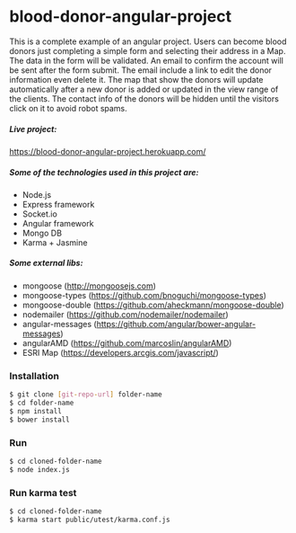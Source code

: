 # blood-donor-angular-project
This is a complete example of an angular project.
Users can become blood donors just completing a simple form and selecting their address in a Map.
The data in the form will be validated.
An email to confirm the account will be sent after the form submit.
The email include a link to edit the donor information even delete it.
The map that show the donors will update automatically after a new donor is added or updated in the view range of the clients.
The contact info of the donors will be hidden until the visitors click on it to avoid robot spams.

##### Live project:
https://blood-donor-angular-project.herokuapp.com/

##### Some of the technologies used in this project are:
  - Node.js
  - Express framework
  - Socket.io
  - Angular framework
  - Mongo DB
  - Karma + Jasmine

##### Some external libs:
  - mongoose (http://mongoosejs.com)
  - mongoose-types (https://github.com/bnoguchi/mongoose-types)
  - mongoose-double (https://github.com/aheckmann/mongoose-double)
  - nodemailer (https://github.com/nodemailer/nodemailer)
  - angular-messages (https://github.com/angular/bower-angular-messages)
  - angularAMD (https://github.com/marcoslin/angularAMD)
  - ESRI Map (https://developers.arcgis.com/javascript/)

### Installation
```sh
$ git clone [git-repo-url] folder-name
$ cd folder-name
$ npm install
$ bower install
```

### Run
```sh
$ cd cloned-folder-name
$ node index.js
```

### Run karma test
```sh
$ cd cloned-folder-name
$ karma start public/utest/karma.conf.js
```
